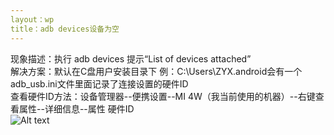 ```yaml
---
layout：wp
title：adb devices设备为空
---
```

现象描述：执行 adb devices 提示“List of devices attached”<br />
解决方案：默认在C盘用户安装目录下 例：C:\Users\ZYX\.android会有一个adb_usb.ini文件里面记录了连接设置的硬件ID<br />
查看硬件ID方法：设备管理器--便携设置--MI 4W（我当前使用的机器）--右键查看属性--详细信息--属性 硬件ID<br />
![Alt text](D:/123.jpg)<br />

